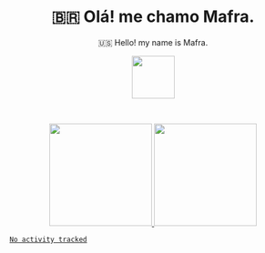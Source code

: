 
<!--Titulo-->           
<h1 align="center">
 🇧🇷 Olá! me chamo Mafra.
</h1>
<p align="center">
 🇺🇸 Hello! my name is Mafra.
</p>
<p align="center">
<img src="https://media3.giphy.com/media/hu9xj9UtxpoY3oytsh/giphy.gif?cid=ecf05e47xx6fyhk8nnij7i7v1wr8yoij8jabs4xuww5k8apm&rid=giphy.gif&ct=s" width="75" height="75"/>
</p>

<pre>
    
</pre>

<div align="center">
  <a href="https://github.com/MafraLP">
  <img height="180em" src="https://github-readme-stats.vercel.app/api?username=MafraLP&show_icons=true&theme=dark&include_all_commits=true&count_private=true"/>
  <img height="180em" src="https://github-readme-stats.vercel.app/api/top-langs/?username=MafraLP&layout=compact&langs_count=7&theme=dark"/>
</div>
<!--START_SECTION:waka-->

```text
No activity tracked
```

<!--END_SECTION:waka-->



